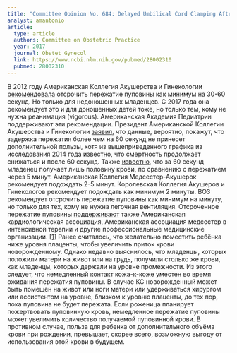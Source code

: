 ```yaml
---
title: "Committee Opinion No. 684: Delayed Umbilical Cord Clamping After Birth"
analyst: amantonio
article:
  type: article
  authors: Committee on Obstetric Practice
  year: 2017
  journal: Obstet Gynecol
  link: https://www.ncbi.nlm.nih.gov/pubmed/28002310
  pubmed: 28002310
---
```


В 2012 году Американская Коллегия Акушерства и Гинекологии [рекомендовала](https://www.ncbi.nlm.nih.gov/pubmed/23168790) отсрочить пережатие пуповины как минимум на 30-60 секунд. Но только для недоношенных младенцев. С 2017 года она рекомендует это и для доношенных детей тоже, но только тем, кому не нужна реанимация (vigorous). Американская Академия Педиатрии поддерживают эти рекомендации. Президент Американской Коллегии Акушерства и Гинекологии [заявил](https://www.dailymail.co.uk/health/article-5036553/Delayed-cord-clamping-save-100-000-babies.html), что данные, вероятно, покажут, что задержка пережатия более чем на 60 секунд не принесет дополнительной пользы, хотя из вышеприведенного графика из исследования 2014 года известно, что смертность продолжает снижаться и после 60 секунд. Также [известно](https://onlinelibrary.wiley.com/doi/abs/10.1111/j.1651-2227.1963.tb03809.x), что за 60 секунд младенец получает лишь половину крови, по сравнению с пережатием через 5 минут.
Американская Коллегия Медсестер-Акушерок рекомендует подождать 2-5 минут. Королевская Коллегия Акушеров и Гинекологов рекомендует подождать как минимум 2 минуты. ВОЗ рекомендует отсрочить пережатие пуповины как минимум на минуту, но только для тех, кому не нужна легочная вентиляция. Отсроченное пережатие пуповины [поддерживают](https://www.ncbi.nlm.nih.gov/pubmed/30292775) также Американская кардиологическая ассоциация, Американская ассоциация медсестер в интенсивной терапии и другие профессиональные медицинские организации. [[1]](https://www.rcm.org.uk/news-views-and-analysis/views/latest-recommendations-on-timing-of-clamping-the-umbilical-cord)
Ранее считалось, что желательно поместить ребёнка ниже уровня плаценты, чтобы увеличить приток крови новорожденному. Однако недавно выяснилось, что младенцы, которых положили матери на живот или на грудь, получили столько же крови, как младенцы, которых держали на уровне промежности. Из этого следует, что немедленный контакт кожа-к-коже уместен во время ожидания пережатия пуповины. В случае КС новорожденный может быть помещён на живот или ноги матери или удерживаться хирургом или ассистентом на уровне, близком к уровню плаценты, до тех пор, пока пуповина не будет пережата.
Если роженица планирует пожертвовать пуповинную кровь, немедленное пережатие пуповины может увеличить количество получаемой пуповинной крови. В противном случае, польза для ребенка от дополнительного объёма крови при рождении, превышает, скорее всего, возможную выгоду от использования этой крови в будущем.
